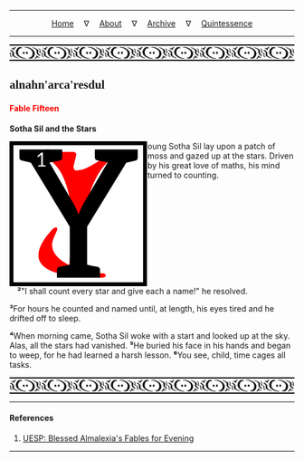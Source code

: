 
---

<!--- Local CSS Font Loading -->

<style>
@font-face {
    font-family: HayghinDaedric;
    src: url('../../../../../assets/fonts/ttf/HayghinDaedric.ttf') format('truetype');
    font-weight: medium;
    font-style: normal;
}
</style>

<!--- Jekyll Page Links -->

<center>
<a href="../../../../../index.html">Home</a>
&emsp;&nabla;&emsp;
<a href="../../../../archive/about.html">About</a>
&emsp;&nabla;&emsp;
<a href="../../../../archive/index.html">Archive</a>
&emsp;&nabla;&emsp;
<a href="../../../index.html">Quintessence</a>
</center>

<!--- Markdown Body Below: -->

---

<img align="center" alt="Bordering" src="../../../../../assets/images/symbols/velothi_pattern_long_by_lukkar.svg">

## <span style="font-family:HayghinDaedric">alnahn'arca'resdul</Span>

#### <span style="color:red">Fable Fifteen</Span>

__Sotha Sil and the Stars__

<img align="left" alt="Y" src="../../../project/resources/initials/svg/letters/letter_y.svg">oung Sotha Sil lay upon a patch of moss and gazed up at the stars. Driven by his great love of maths, his mind turned to counting.

<span style="display:inline-block;padding-left:1em"><b>&sup2;</b>"I shall count every star and give each a name!" he resolved.</span>

<b>&sup3;</b>For hours he counted and named until, at length, his eyes tired and he drifted off to sleep.

<b>&#8308;</b>When morning came, Sotha Sil woke with a start and looked up at the sky. Alas, all the stars had vanished.
<b>&#8309;</b>He buried his face in his hands and began to weep, for he had learned a harsh lesson.
<b>&#8310;</b>You see, child, time cages all tasks.

<img align="center" alt="Bordering" src="../../../../../assets/images/symbols/velothi_pattern_long_by_lukkar.svg">

---

#### References

1. [UESP: Blessed Almalexia's Fables for Evening][1]

[1]: https://en.uesp.net/wiki/Online:Blessed_Almalexia%27s_Fables_for_Evening

---
